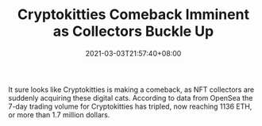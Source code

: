 ﻿---
title: "Cryptokitties Comeback Imminent as Collectors Buckle Up"
date: 2021-03-03T21:57:40+08:00
lastmod: 2021-03-03T16:45:40+08:00
draft: false
authors: ["Valda"]
description: "It sure looks like Cryptokitties is making a comeback, as NFT collectors are suddenly acquiring these digital cats. According to data from OpenSea the 7-day trading volume for Cryptokitties has tripled, now reaching 1136 ETH, or more than 1.7 million dollars."
featuredImage: "cryptokitties-comeback-imminent-as-collectors-buckle-up.png"
tags: ["Virtual World","Play to Earn"]
categories: ["news"]
news: ["Virtual World"]
weight: 
lightgallery: true
pinned: false
recommend: false
recommend1: false
---

It sure looks like Cryptokitties is making a comeback, as NFT collectors are suddenly acquiring these digital cats. According to data from OpenSea the 7-day trading volume for Cryptokitties has tripled, now reaching 1136 ETH, or more than 1.7 million dollars.

<!--more-->

